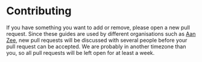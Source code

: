 # Contributing

If you have something you want to add or remove, please open a new pull request. Since these guides are used by different organisations such as [Aan Zee](http://www.aanzee.nl/), new pull requests will be discussed with several people before your pull request can be accepted. We are probably in another timezone than you, so all pull requests will be left open for at least a week.
